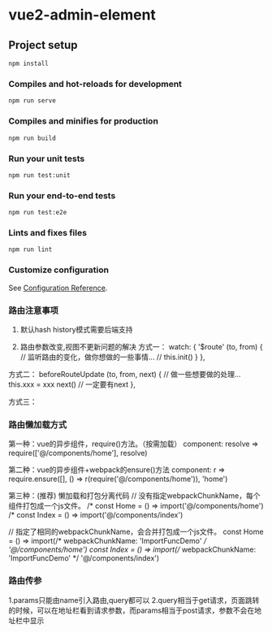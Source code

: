 <!--
 * @Description: vue2 + element ui + es6 + vuex 项目架子
 * @Version: 2.0
 * @Autor: lhl
 * @Date: 2020-10-20 22:04:24
 * @LastEditors: lhl
 * @LastEditTime: 2021-01-17 20:54:53
-->
# vue2-admin-element

## Project setup
```
npm install
```

### Compiles and hot-reloads for development
```
npm run serve
```

### Compiles and minifies for production
```
npm run build
```

### Run your unit tests
```
npm run test:unit
```

### Run your end-to-end tests
```
npm run test:e2e
```

### Lints and fixes files
```
npm run lint
```

### Customize configuration
See [Configuration Reference](https://cli.vuejs.org/config/).


### 路由注意事项 
1. 默认hash history模式需要后端支持

2. 路由参数改变,视图不更新问题的解决
方式一：
watch: {
  '$route' (to, from) {
   // 监听路由的变化，做你想做的一些事情...
   // this.init()
  }
},

方式二：
beforeRouteUpdate (to, from, next) {
  // 做一些想要做的处理...
  this.xxx = xxx
  next() // 一定要有next
 },

 方式三：
 <router-view :key="$route.fullPath " />

### 路由懒加载方式 
第一种：vue的异步组件，require()方法。（按需加载）
component: resolve => require(['@/components/home'], resolve)

第二种：vue的异步组件+webpack的ensure()方法 
component: r => require.ensure([], () => r(require('@/components/home')), 'home')

第三种：(推荐) 懒加载和打包分离代码
// 没有指定webpackChunkName，每个组件打包成一个js文件。
/* const Home = () => import('@/components/home')
/* const Index = () => import('@/components/index')

// 指定了相同的webpackChunkName，会合并打包成一个js文件。
const Home = () => import(/* webpackChunkName: 'ImportFuncDemo' */ '@/components/home')
const Index = () => import(/* webpackChunkName: 'ImportFuncDemo' */ '@/components/index')

### 路由传参
1.params只能由name引入路由,query都可以
2.query相当于get请求，页面跳转的时候，可以在地址栏看到请求参数，而params相当于post请求，参数不会在地址栏中显示